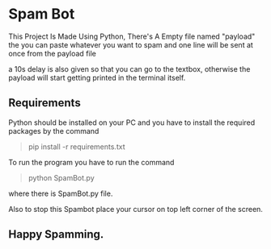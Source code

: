 # Spam Bot

This Project Is Made Using Python,
There's A Empty file named "payload" the you can paste whatever you want to spam
and one line will be sent at once from the payload file

a 10s delay is also given so that you can go to the textbox, otherwise the payload will start getting printed in the terminal itself.

## Requirements 
Python should be installed on your PC and you have to install the required packages by the command 

> pip install -r requirements.txt

To run the program you have to run the command

> python SpamBot.py

where there is SpamBot.py file.


Also to stop this Spambot place your cursor on top left corner of the screen.

## Happy Spamming.